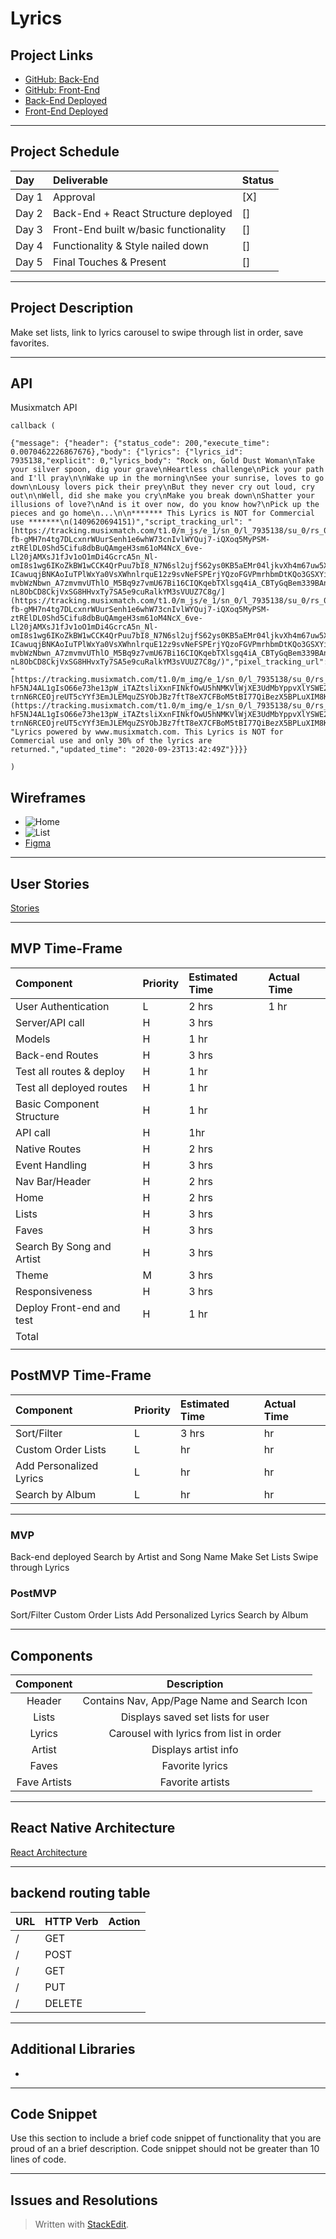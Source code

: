 
# Lyrics

## Project Links

- [GitHub: Back-End](https://github.com/tonim99/lyrics-backend)
- [GitHub: Front-End](url)
- [Back-End Deployed](url)
- [Front-End Deployed](url)

---

## Project Schedule

| Day   | Deliverable                                          | Status |
| :---- | :--------------------------------------------------- | :----- |
| Day 1 | Approval                                             | [X]     |
| Day 2 | Back-End + React Structure  deployed                 | []     |
| Day 3 | Front-End built w/basic functionality                | []     |
| Day 4 | Functionality & Style nailed down                    | []     |
| Day 5 | Final Touches & Present                              | []     |


---

## Project Description
Make set lists, link to lyrics carousel to swipe through list in order, save favorites. 
 

---
## API

Musixmatch API

```
callback (

{"message": {"header": {"status_code": 200,"execute_time": 0.0070462226867676},"body": {"lyrics": {"lyrics_id": 7935138,"explicit": 0,"lyrics_body": "Rock on, Gold Dust Woman\nTake your silver spoon, dig your grave\nHeartless challenge\nPick your path and I'll pray\n\nWake up in the morning\nSee your sunrise, loves to go down\nLousy lovers pick their prey\nBut they never cry out loud, cry out\n\nWell, did she make you cry\nMake you break down\nShatter your illusions of love?\nAnd is it over now, do you know how?\nPick up the pieces and go home\n...\n\n******* This Lyrics is NOT for Commercial use *******\n(1409620694151)","script_tracking_url": "[https://tracking.musixmatch.com/t1.0/m_js/e_1/sn_0/l_7935138/su_0/rs_0/tr_3vUCAEtkr4NkZF-fb-gMH7n4tg7DLcxnrWUurSenh1e6whW73cnIvlWYQuj7-iQXoq5MyPSM-ztRElDL0Shd5Cifu8dbBuQAmgeH3sm61oM4NcX_6ve-Ll20jAMXsJ1fJv1oO1mDi4GcrcA5n_Nl-omI8s1wg6IKoZkBW1wCCK4QrPuu7bI8_N7N6sl2ujfS62ys0KB5aEMr04ljkvXh4m67uw5X-ICawuqjBNKAoIuTPlWxYa0VsXWhnlrquE12z9svNeFSPErjYQzoFGVPmrhbmDtKQo3GSXYi2DIKkUOVUFr3GoM4qcuwQ2ugV2n3gTv2AKcM-mvbWzNbwn_A7zmvmvUThlO_M5Bq9z7vmU67Bi16CIQKqebTXlsgq4iA_CBTyGqBem339BAna7I6FwwNJOe-nL8ObCD8CkjVxSG8HHvxTy7SA5e9cuRalkYM3sVUUZ7C8g/](https://tracking.musixmatch.com/t1.0/m_js/e_1/sn_0/l_7935138/su_0/rs_0/tr_3vUCAEtkr4NkZF-fb-gMH7n4tg7DLcxnrWUurSenh1e6whW73cnIvlWYQuj7-iQXoq5MyPSM-ztRElDL0Shd5Cifu8dbBuQAmgeH3sm61oM4NcX_6ve-Ll20jAMXsJ1fJv1oO1mDi4GcrcA5n_Nl-omI8s1wg6IKoZkBW1wCCK4QrPuu7bI8_N7N6sl2ujfS62ys0KB5aEMr04ljkvXh4m67uw5X-ICawuqjBNKAoIuTPlWxYa0VsXWhnlrquE12z9svNeFSPErjYQzoFGVPmrhbmDtKQo3GSXYi2DIKkUOVUFr3GoM4qcuwQ2ugV2n3gTv2AKcM-mvbWzNbwn_A7zmvmvUThlO_M5Bq9z7vmU67Bi16CIQKqebTXlsgq4iA_CBTyGqBem339BAna7I6FwwNJOe-nL8ObCD8CkjVxSG8HHvxTy7SA5e9cuRalkYM3sVUUZ7C8g/)","pixel_tracking_url": "[https://tracking.musixmatch.com/t1.0/m_img/e_1/sn_0/l_7935138/su_0/rs_0/tr_3vUCAFG2XXEyA_sFJYokokhJmjDEUcEAy8uwtqmowkmjqP2ZFbN9nG-hF5NJ4AL1gIsO66e73he13pW_iTAZtsliXxnFINkfOwU5hNMKVlWjXE3UdMbYppvXlYSWE2ecy3nEAiOU4ffb7CLHRI1zyajnMRxm908JJccdrgTITW0QVYJwNlkyWQ40B-trnN6RCEOjreUT5cYYf3EmJLEMquZSYObJBz7ftT8eX7CFBoM5tBI77QiBezX5BPLuXIM8KX5xWY9RdmxBGEOZ8LcGb3v_d9w5SbhNBzxrv91hSNR1eeOGFUQdaTZeXn0mawxrZRCI9Hi_50PIFeTRpukmW_cNKYAzqfImHciaY0MOtsiab9ORIGXIseUg7bYfktzxmCXRPleGP59IqFF7KmJGHu2BAiGGNac_dt4lBMA_cUOjJ4BPguZO0H21qw6bKuiMaYmZ1M0XCg/](https://tracking.musixmatch.com/t1.0/m_img/e_1/sn_0/l_7935138/su_0/rs_0/tr_3vUCAFG2XXEyA_sFJYokokhJmjDEUcEAy8uwtqmowkmjqP2ZFbN9nG-hF5NJ4AL1gIsO66e73he13pW_iTAZtsliXxnFINkfOwU5hNMKVlWjXE3UdMbYppvXlYSWE2ecy3nEAiOU4ffb7CLHRI1zyajnMRxm908JJccdrgTITW0QVYJwNlkyWQ40B-trnN6RCEOjreUT5cYYf3EmJLEMquZSYObJBz7ftT8eX7CFBoM5tBI77QiBezX5BPLuXIM8KX5xWY9RdmxBGEOZ8LcGb3v_d9w5SbhNBzxrv91hSNR1eeOGFUQdaTZeXn0mawxrZRCI9Hi_50PIFeTRpukmW_cNKYAzqfImHciaY0MOtsiab9ORIGXIseUg7bYfktzxmCXRPleGP59IqFF7KmJGHu2BAiGGNac_dt4lBMA_cUOjJ4BPguZO0H21qw6bKuiMaYmZ1M0XCg/)","lyrics_copyright": "Lyrics powered by www.musixmatch.com. This Lyrics is NOT for Commercial use and only 30% of the lyrics are returned.","updated_time": "2020-09-23T13:42:49Z"}}}}

)
```

## Wireframes 
- ![Home](https://res.cloudinary.com/dir27p6mf/image/upload/v1605817950/Home.heic)
- ![List](https://res.cloudinary.com/dir27p6mf/image/upload/v1605817950/List%20View.heic)
- [Figma](https://www.figma.com/file/6uObwlS9MAVxFB3QpaW6l7/Untitled?node-id=0%3A1)
---

## User Stories
[Stories](https://docs.google.com/document/d/1OJWs8QhFzk_uGn3Vu4C10nTMwXayecXjTeU16lsbWoU/edit?usp=sharing)

---
## MVP Time-Frame

| Component                      | Priority | Estimated Time | Actual Time |
| :----------------------------- | :------- | :------------- | :---------- |
| User Authentication | L | 2 hrs | 1 hr |
| Server/API call | H | 3 hrs |  |
| Models | H | 1 hr |   |
| Back-end Routes | H | 3 hrs |  |
| Test all routes & deploy| H | 1 hr |  |
| Test all deployed routes | H | 1 hr |  |
| Basic Component Structure | H | 1 hr |  |
| API call | H | 1hr |  |
| Native Routes | H | 2 hrs |  |
| Event Handling | H | 3 hrs |  |
| Nav Bar/Header | H | 2 hrs |  |
| Home | H | 2 hrs |  |
| Lists | H | 3 hrs |  |
| Faves | H | 3 hrs |  |
| Search By Song and Artist | H | 3 hrs |  |
| Theme | M | 3 hrs |  |
| Responsiveness | H | 3 hrs |  |
| Deploy Front-end and test| H | 1 hr |  |
| Total |  |   |  |
|  |  |  |  |

## PostMVP Time-Frame

| Component                              | Priority | Estimated Time | Actual Time |
| :------------------------------------- | :------- | :------------- | :---------- |
| Sort/Filter | L | 3 hrs |  hr |
| Custom Order Lists | L |  hr | hr |
| Add Personalized Lyrics | L | hr | hr |
| Search by Album | L | hr | hr |



---


### MVP

Back-end deployed 
Search by Artist and Song Name
Make Set Lists
Swipe through Lyrics


### PostMVP

Sort/Filter
Custom Order Lists
Add Personalized Lyrics
Search by Album

---

## Components

| Component             |                     Description                      |
| :------------:        | :--------------------------------------------------: |
| Header              	| Contains Nav, App/Page Name and Search Icon                      |
| Lists   				| Displays saved set lists for user |
| Lyrics                | Carousel with lyrics from list in order |
| Artist                | Displays artist info|
| Faves                 | Favorite lyrics   |
| Fave Artists          | Favorite artists   |


---

## React Native Architecture

[React Architecture](https://docs.google.com/drawings/d/1hdi7HHpH4IWeQ0OblFqZ5LiTUXQupILW-w3ly4CvClA/edit?usp=sharing)

---

## backend routing table
| **URL** | **HTTP Verb** | Action |
|------------|-------------|-------------|
| /      | GET       |  
| /      | POST      |  
| /      | GET       | 
| /      | PUT       | 
| /      | DELETE    | 

---
## Additional Libraries

 - 

---

## Code Snippet

Use this section to include a brief code snippet of functionality that you are proud of an a brief description. Code snippet should not be greater than 10 lines of code.



---

## Issues and Resolutions



> Written with [StackEdit](https://stackedit.io/).

